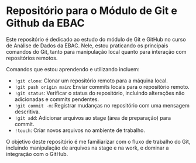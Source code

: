 
# Repositório para o Módulo de Git e Github da EBAC

Este repositório é dedicado ao estudo do módulo de Git e GitHub no curso de Análise de Dados da EBAC. Nele, estou praticando os principais comandos do Git, tanto para manipulação local quanto para interação com repositórios remotos.


Comandos que estou aprendendo e utilizando incluem:


- `!git clone`: Clonar um repositório remoto para a máquina local.
- `!git push origin main`: Enviar commits locais para o repositório remoto.
- `!git status`: Verificar o status do repositório, incluindo alterações não adicionadas e commits pendentes.
- `!git commit -m`: Registrar mudanças no repositório com uma mensagem descritiva.
- `!git add`: Adicionar arquivos ao stage (área de preparação) para commit.
- `!touch`: Criar novos arquivos no ambiente de trabalho.


O objetivo deste repositório é me familiarizar com o fluxo de trabalho do Git, incluindo manipulação de arquivos na stage e na work, e dominar a integração com o GitHub.

